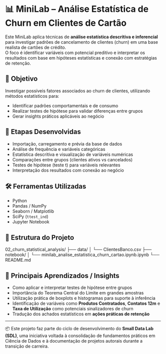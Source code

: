 # 📊 MiniLab – Análise Estatística de Churn em Clientes de Cartão

Este MiniLab aplica técnicas de **análise estatística descritiva e inferencial** para investigar padrões de cancelamento de clientes (churn) em uma base realista de cartões de crédito.  
O foco é identificar variáveis com potencial preditivo e interpretar os resultados com base em hipóteses estatísticas e conexão com estratégias de retenção.

## 🎯 Objetivo

Investigar possíveis fatores associados ao churn de clientes, utilizando métodos estatísticos para:

- Identificar padrões comportamentais e de consumo
- Realizar testes de hipótese para validar diferenças entre grupos
- Gerar insights práticos aplicáveis ao negócio

## 📌 Etapas Desenvolvidas

- Importação, carregamento e prévia da base de dados
- Análise de frequência e variáveis categóricas
- Estatística descritiva e visualização de variáveis numéricas
- Comparações entre grupos (clientes ativos vs cancelados)
- Testes de hipótese (teste t) para variáveis relevantes
- Interpretação dos resultados com conexão ao negócio

## 🛠️ Ferramentas Utilizadas

- Python
- Pandas / NumPy
- Seaborn / Matplotlib
- SciPy (`ttest_ind`)
- Jupyter Notebook

## 📁 Estrutura do Projeto

02_churn_statistical_analysis/
├── data/
│ └── ClientesBanco.csv
├── notebook/
│ └── minilab_analise_estatistica_churn_cartao.ipynb.ipynb
└── README.md

## 🧠 Principais Aprendizados / Insights

- Como aplicar e interpretar testes de hipótese entre grupos
- Importância do Teorema Central do Limite em grandes amostras
- Utilização prática de boxplots e histogramas para suporte à inferência
- Identificação de variáveis como **Produtos Contratados**, **Contatos 12m** e **Taxa de Utilização** como potenciais sinalizadores de churn
- Tradução dos achados estatísticos em **ações práticas de retenção**

---

📦 Este projeto faz parte do ciclo de desenvolvimento do **Small Data Lab (SDL)**, uma iniciativa voltada à consolidação de fundamentos práticos em Ciência de Dados e à documentação de projetos autorais durante a transição de carreira.


